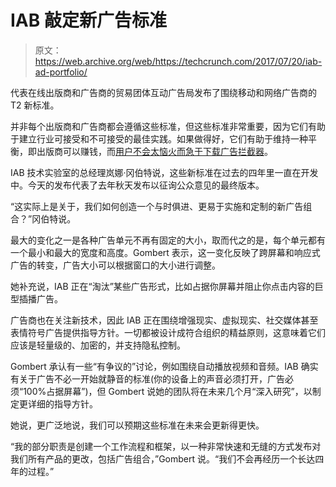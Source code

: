 # IAB 敲定新广告标准 

> 原文：<https://web.archive.org/web/https://techcrunch.com/2017/07/20/iab-ad-portfolio/>

代表在线出版商和广告商的贸易团体互动广告局发布了围绕移动和网络广告商的 T2 新标准。

并非每个出版商和广告商都会遵循这些标准，但这些标准非常重要，因为它们有助于建立行业可接受和不可接受的最佳实践。如果做得好，它们有助于维持一种平衡，即出版商可以赚钱，而[用户不会太恼火而急于下载广告拦截器](https://web.archive.org/web/20221209073635/https://beta.techcrunch.com/2015/09/12/raymond-carver-loved-ads/)。

IAB 技术实验室的总经理岚娜·冈伯特说，这些新标准在过去的四年里一直在开发中。今天的发布代表了去年秋天发布以征询公众意见的最终版本。

“这实际上是关于，我们如何创造一个与时俱进、更易于实施和定制的新广告组合？”冈伯特说。

最大的变化之一是各种广告单元不再有固定的大小，取而代之的是，每个单元都有一个最小和最大的宽度和高度。Gombert 表示，这一变化反映了跨屏幕和响应式广告的转变，广告大小可以根据窗口的大小进行调整。

她补充说，IAB 正在“淘汰”某些广告形式，比如占据你屏幕并阻止你点击内容的巨型插播广告。

广告商也在关注新技术，因此 IAB 正在围绕增强现实、虚拟现实、社交媒体甚至表情符号广告提供指导方针。一切都被设计成符合组织的精益原则，这意味着它们应该是轻量级的、加密的，并支持隐私控制。

Gombert 承认有一些“有争议的”讨论，例如围绕自动播放视频和音频。IAB 确实有关于广告不必一开始就静音的标准(你的设备上的声音必须打开，广告必须“100%占据屏幕”)，但 Gombert 说她的团队将在未来几个月“深入研究”，以制定更详细的指导方针。

她说，更广泛地说，我们可以预期这些标准在未来会更新得更快。

“我的部分职责是创建一个工作流程和框架，以一种非常快速和无缝的方式发布对我们所有产品的更改，包括广告组合，”Gombert 说。“我们不会再经历一个长达四年的过程。”